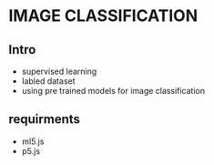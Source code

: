 # IMAGE CLASSIFICATION
## Intro
- supervised learning
- labled dataset
- using pre trained models for image classification

## requirments 
- ml5.js
- p5.js
